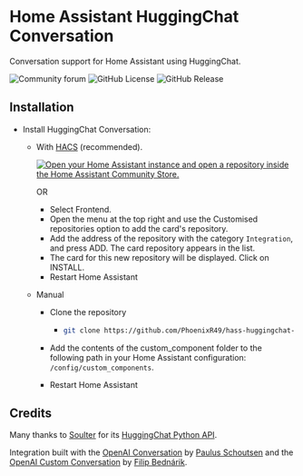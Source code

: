 # Home Assistant HuggingChat Conversation

Conversation support for Home Assistant using HuggingChat.

![Community forum](https://img.shields.io/badge/community-forum-green?link=https%3A%2F%2Fcommunity.home-assistant.io%2Ft%2Fhuggingchat-integration%2F668518)
![GitHub License](https://img.shields.io/github/license/PhoenixR49/hass-huggingchat-conversation)
![GitHub Release](https://img.shields.io/github/v/release/PhoenixR49/hass-huggingchat-conversation)

## Installation

- Install HuggingChat Conversation:
  - With [HACS](https://hacs.xyz) (recommended).

    [![Open your Home Assistant instance and open a repository inside the Home Assistant Community Store.](https://my.home-assistant.io/badges/hacs_repository.svg)](https://my.home-assistant.io/redirect/hacs_repository/?owner=PhoenixR49&repository=hass-huggingchat-conversation&category=Integration)

    OR
    - Select Frontend.
    - Open the menu at the top right and use the Customised repositories option to add the card's repository.
    - Add the address of the repository with the category `Integration`, and press ADD. The card repository appears in the list.
    - The card for this new repository will be displayed. Click on INSTALL.
    - Restart Home Assistant
  - Manual
    - Clone the repository

      - ```bash
        git clone https://github.com/PhoenixR49/hass-huggingchat-conversation
        ```

    - Add the contents of the custom_component folder to the following path in your Home Assistant configuration: `/config/custom_components`.
    - Restart Home Assistant

## Credits

Many thanks to [Soulter](https://github.com/Soulter) for its [HuggingChat Python API](https://github.com/Soulter/hugging-chat-api).

Integration built with the [OpenAI Conversation](https://github.com/home-assistant/core/blob/dev/homeassistant/components/openai_conversation) by [Paulus Schoutsen](https://github.com/balloob) and the [OpenAI Custom Conversation](https://github.com/drndos/hass-openai-custom-conversation) by [Filip Bednárik](https://github.com/drndos/).

